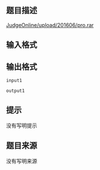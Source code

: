 


## 题目描述
[JudgeOnline/upload/201606/pro.rar](/JudgeOnline/upload/201606/pro.rar)
## 输入格式
## 输出格式

```input1```

```output1```

## 提示
没有写明提示
## 题目来源
没有写明来源


